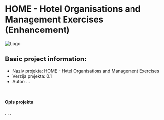 # HOME - Hotel Organisations and Management Exercises (Enhancement)

![Logo](https://dev-to-uploads.s3.amazonaws.com/uploads/articles/th5xamgrr6se0x5ro4g6.png)
 
## Basic project information:
 * Naziv projekta: HOME - Hotel Organisations and Management Exercises
 * Verzija projekta: 0.1
 * Autor: ...

<br>

 #### Opis projekta
  . . .